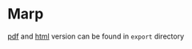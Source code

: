 # Marp

[pdf](export/index.pdf) and [html](export/index.html) version can be found in `export` directory